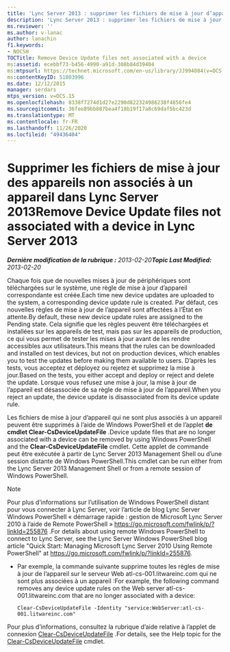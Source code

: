 ```yaml
---
title: 'Lync Server 2013 : supprimer les fichiers de mise à jour d’appareils non associés à un appareil'
description: 'Lync Server 2013 : supprimer les fichiers de mise à jour d’appareils non associés à un appareil.'
ms.reviewer: ''
ms.author: v-lanac
author: lanachin
f1.keywords:
- NOCSH
TOCTitle: Remove Device Update files not associated with a device
ms:assetid: ecebbf73-b456-4990-a91d-308b84d39404
ms:mtpsurl: https://technet.microsoft.com/en-us/library/JJ994084(v=OCS.15)
ms:contentKeyID: 51803996
ms.date: 12/12/2015
manager: serdars
mtps_version: v=OCS.15
ms.openlocfilehash: 8338f7274d1d27e2290d822324986238f4856fe4
ms.sourcegitcommit: 36fee89bb887bea4f18b19f17a8c69daf5bc423d
ms.translationtype: MT
ms.contentlocale: fr-FR
ms.lasthandoff: 11/26/2020
ms.locfileid: "49436404"
---
```

# <a name="remove-device-update-files-not-associated-with-a-device-in-lync-server-2013"></a><span data-ttu-id="d8aaa-103">Supprimer les fichiers de mise à jour des appareils non associés à un appareil dans Lync Server 2013</span><span class="sxs-lookup"><span data-stu-id="d8aaa-103">Remove Device Update files not associated with a device in Lync Server 2013</span></span>

<div data-xmlns="http://www.w3.org/1999/xhtml">

<div class="topic" data-xmlns="http://www.w3.org/1999/xhtml" data-msxsl="urn:schemas-microsoft-com:xslt" data-cs="https://msdn.microsoft.com/">

<div data-asp="https://msdn2.microsoft.com/asp">



</div>

<div id="mainSection">

<div id="mainBody"><span data-ttu-id="d8aaa-104">

<span> </span></span><span class="sxs-lookup"><span data-stu-id="d8aaa-104">

<span> </span></span></span>

<span data-ttu-id="d8aaa-105">_**Dernière modification de la rubrique :** 2013-02-20_</span><span class="sxs-lookup"><span data-stu-id="d8aaa-105">_**Topic Last Modified:** 2013-02-20_</span></span>

<span data-ttu-id="d8aaa-106">Chaque fois que de nouvelles mises à jour de périphériques sont téléchargées sur le système, une règle de mise à jour d’appareil correspondante est créée.</span><span class="sxs-lookup"><span data-stu-id="d8aaa-106">Each time new device updates are uploaded to the system, a corresponding device update rule is created.</span></span> <span data-ttu-id="d8aaa-107">Par défaut, ces nouvelles règles de mise à jour de l’appareil sont affectées à l’État en attente.</span><span class="sxs-lookup"><span data-stu-id="d8aaa-107">By default, these new device update rules are assigned to the Pending state.</span></span> <span data-ttu-id="d8aaa-108">Cela signifie que les règles peuvent être téléchargées et installées sur les appareils de test, mais pas sur les appareils de production, ce qui vous permet de tester les mises à jour avant de les rendre accessibles aux utilisateurs.</span><span class="sxs-lookup"><span data-stu-id="d8aaa-108">This means that the rules can be downloaded and installed on test devices, but not on production devices, which enables you to test the updates before making them available to users.</span></span> <span data-ttu-id="d8aaa-109">D’après les tests, vous acceptez et déployez ou rejetez et supprimez la mise à jour.</span><span class="sxs-lookup"><span data-stu-id="d8aaa-109">Based on the tests, you either accept and deploy or reject and delete the update.</span></span> <span data-ttu-id="d8aaa-110">Lorsque vous refusez une mise à jour, la mise à jour de l’appareil est désassociée de sa règle de mise à jour de l’appareil.</span><span class="sxs-lookup"><span data-stu-id="d8aaa-110">When you reject an update, the device update is disassociated from its device update rule.</span></span>

<div>


<span data-ttu-id="d8aaa-111">Les fichiers de mise à jour d’appareil qui ne sont plus associés à un appareil peuvent être supprimés à l’aide de Windows PowerShell et de l’applet **de cmdlet Clear-CsDeviceUpdateFile** .</span><span class="sxs-lookup"><span data-stu-id="d8aaa-111">Device update files that are no longer associated with a device can be removed by using Windows PowerShell and the **Clear-CsDeviceUpdateFile** cmdlet.</span></span> <span data-ttu-id="d8aaa-112">Cette applet de commande peut être exécutée à partir de Lync Server 2013 Management Shell ou d’une session distante de Windows PowerShell.</span><span class="sxs-lookup"><span data-stu-id="d8aaa-112">This cmdlet can be run either from the Lync Server 2013 Management Shell or from a remote session of Windows PowerShell.</span></span>

<div>


> [!NOTE]  
> <span data-ttu-id="d8aaa-113">Pour plus d’informations sur l’utilisation de Windows PowerShell distant pour vous connecter à Lync Server, voir l’article de blog Lync Server Windows PowerShell « démarrage rapide : gestion de Microsoft Lync Server 2010 à l’aide de Remote PowerShell » <A href="https://go.microsoft.com/fwlink/p/?linkid=255876">https://go.microsoft.com/fwlink/p/?linkId=255876</A> .</span><span class="sxs-lookup"><span data-stu-id="d8aaa-113">For details about using remote Windows PowerShell to connect to Lync Server, see the Lync Server Windows PowerShell blog article "Quick Start: Managing Microsoft Lync Server 2010 Using Remote PowerShell" at <A href="https://go.microsoft.com/fwlink/p/?linkid=255876">https://go.microsoft.com/fwlink/p/?linkId=255876</A>.</span></span>



</div>

<div>


  - <span data-ttu-id="d8aaa-114">Par exemple, la commande suivante supprime toutes les règles de mise à jour de l’appareil sur le serveur Web atl-cs-001.litwareinc.com qui ne sont plus associées à un appareil :</span><span class="sxs-lookup"><span data-stu-id="d8aaa-114">For example, the following command removes any device update rules on the Web server atl-cs-001.litwareinc.com that are no longer associated with a device:</span></span>
    
        Clear-CsDeviceUpdateFile -Identity "service:WebServer:atl-cs-001.litwareinc.com"

</div>

<span data-ttu-id="d8aaa-115">Pour plus d’informations, consultez la rubrique d’aide relative à l’applet de connexion [Clear-CsDeviceUpdateFile](https://docs.microsoft.com/powershell/module/skype/Clear-CsDeviceUpdateFile) .</span><span class="sxs-lookup"><span data-stu-id="d8aaa-115">For details, see the Help topic for the [Clear-CsDeviceUpdateFile](https://docs.microsoft.com/powershell/module/skype/Clear-CsDeviceUpdateFile) cmdlet.</span></span>

<span data-ttu-id="d8aaa-116"></div>

</div>

<span> </span>

</div>

</div>

</span><span class="sxs-lookup"><span data-stu-id="d8aaa-116"></div>

</div>

<span> </span>

</div>

</div>

</span></span></div>

